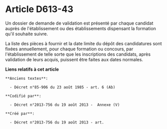 # Article D613-43

Un dossier de demande de validation est présenté par chaque candidat auprès de l'établissement ou des établissements
dispensant la formation qu'il souhaite suivre.

La liste des pièces à fournir et la date limite du dépôt des candidatures sont fixées annuellement, pour chaque formation ou
concours, par l'établissement de telle sorte que les inscriptions des candidats, après validation de leurs acquis, puissent
être faites aux dates normales.

**Liens relatifs à cet article**

	**Anciens textes**:

	  - Décret n°85-906 du 23 août 1985 - art. 6 (Ab)

	**Codifié par**:

	  - Décret n°2013-756 du 19 août 2013 -  Annexe (V)

	**Créé par**:

	  - Décret n°2013-756 du 19 août 2013 - art.

